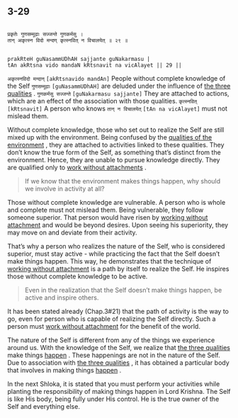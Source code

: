 ## 3-29


```shloka-sa

प्रकृतेः गुणसम्मूढाः सज्जन्ते गुणकर्मसु ।
तान् अकृत्स्न विदो मन्दण् कृत्स्नवित् न विचालयेत् ॥ २९ ॥

```
```shloka-sa-hk

prakRteH guNasammUDhAH sajjante guNakarmasu |
tAn akRtsna vido mandaN kRtsnavit na vicAlayet || 29 ||

```
`अकृत्स्नविदो मन्दान्` `[akRtsnavido mandAn]` People without complete knowledge of the Self `गुणसम्मूढाः` `[guNasammUDhAH]` are deluded under the influence of 
[the three qualities](satva_rajas_tamas)
. `गुणकर्मसु सज्जन्ते` `[guNakarmasu sajjante]` They are attached to actions, which are an effect of the association with those qualities. `कृत्स्नवित्` `[kRtsnavit]` A person who knows `तान् न विचालयेत्` `[tAn na vicAlayet]` must not mislead them.

Without complete knowledge, those who set out to realize the Self are still mixed up with the environment. Being confused by the 
[qualities of the environment](satva_rajas_tamas)
, they are attached to activities linked to these qualities. They don’t know the true form of the Self, as something that’s distinct from the environment. Hence, they are unable to pursue knowledge directly. They are qualified only to 
[work without attachments](karmayOga_a_defn)
.



<a name='applnote_61'></a>
> If we know that the environment makes things happen, why should we involve in activity at all?



Those without complete knowledge are vulnerable. A person who is whole and complete must not mislead them. Being vulnerable, they follow someone superior. That person would have risen by 
[working without attachment](karmayoga)
 and would be beyond desires. Upon seeing his superiority, they may move on and deviate from their activity. 

That’s why a person who realizes the nature of the Self, who is considered superior, must stay active - while practicing the fact that the Self doesn’t make things happen. This way, he demonstrates that the technique of 
[working without attachment](karmayoga)
 is a path by itself to realize the Self. He inspires those without complete knowledge to be active.



<a name='applnote_62'></a>
> Even in the realization that the Self doesn’t make things happen, be active and inspire others.



It has been stated already (Chap.3#21) that the path of activity is the way to go, even for person who is capable of realizing the Self directly. Such a person must 
[work without attachment](karmayOga_a_defn)
 for the benefit of the world. 

The nature of the Self is different from any of the things we experience around us. With the knowledge of the Self, we realize that 
[the three qualities](satva_rajas_tamas)
 make things 
[happen](actions_and_happenings)
. These happenings are not in the nature of the Self. Due to association with 
[the three qualities](satva_rajas_tamas)
, it has obtained a particular body that involves in making things 
[happen](actions_and_happenings)
.

In the next Shloka, it is stated that you must perform your activities while planting the responsibility of making things happen in Lord Krishna. The Self is like His body, being fully under His control. He is the true owner of the Self and everything else. 


